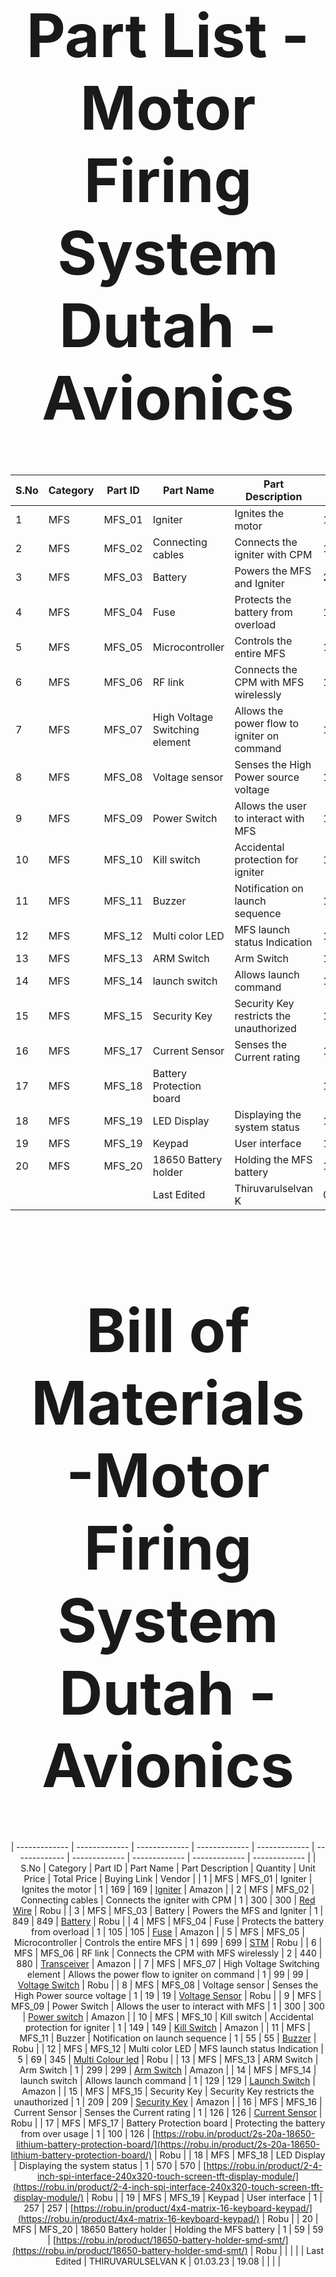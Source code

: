 <div align="center">
<h1 style="font-size:10vw">Part List -Motor Firing System<br>Dutah - Avionics</h1>

| S.No                                               | Category | Part ID | Part Name | Part Description | Quantity |
| ------------- | ------------- | ------------- | ------------- | ------------- | ------------- |
| 1                                                  | MFS | MFS_01 | Igniter | Ignites the motor | 1 |
| 2                                                  | MFS | MFS_02 | Connecting cables | Connects the igniter with CPM | 1 |
| 3                                                  | MFS | MFS_03 | Battery | Powers the MFS and Igniter | 2 |
| 4                                                  | MFS | MFS_04 | Fuse | Protects the battery from overload | 1 |
| 5                                                  | MFS | MFS_05 | Microcontroller | Controls the entire MFS | 1 |
| 6                                                  | MFS | MFS_06 | RF link | Connects the CPM with MFS wirelessly | 1 |
| 7                                                  | MFS | MFS_07 | High Voltage Switching element | Allows the power flow to igniter on command | 1 |
| 8                                                  | MFS | MFS_08 | Voltage sensor | Senses the High Power source voltage | 1 |
| 9                                                  | MFS | MFS_09 | Power Switch | Allows the user to interact with MFS | 1 |
| 10                                                 | MFS | MFS_10 | Kill switch | Accidental protection for igniter | 1 |
| 11                                                 | MFS | MFS_11 | Buzzer | Notification on launch sequence | 1 |
| 12                                                 | MFS | MFS_12 | Multi color LED | MFS launch status Indication | 10 |
| 13                                                 | MFS | MFS_13 | ARM Switch | Arm Switch | 1 |
| 14                                                 | MFS | MFS_14 | launch switch | Allows launch command | 1 |
| 15                                                 | MFS | MFS_15 | Security Key | Security Key restricts the unauthorized | 1 |
| 16                                                 | MFS | MFS_17 | Current Sensor | Senses the Current rating | 1 |
| 17                                                 | MFS | MFS_18 | Battery Protection board |  | 1 |
| 18                                                 | MFS | MFS_19 | LED Display | Displaying the system status | 1 |
| 19                                                 | MFS | MFS_19 | Keypad | User interface | 1 |
| 20                                                 | MFS | MFS_20 | 18650 Battery holder | Holding the MFS battery | 1 |
|                                                    |  |  | Last Edited | Thiruvarulselvan K | 01.03.2023 |
  
  <div align="center">
<h1 style="font-size:10vw">Bill of Materials -Motor Firing System<br>Dutah - Avionics</h1>
  
| ------------- | ------------- | ------------- | ------------- | ------------- | ------------- | ------------- | ------------- | ------------- | ------------- |
| S.No                                                | Category | Part ID | Part Name | Part Description | Quantity | Unit Price | Total Price | Buying Link | Vendor |
| 1                                                   | MFS | MFS_01 | Igniter | Ignites the motor | 1 | 169 | 169 | [Igniter](https://www.amazon.in/ART-IFACT-Resistance-Nichrome-Heating/dp/B07H2LYXHN/ref=sr_1_1?keywords=nichrome+wire&qid=1676983175&sr=8-1) | Amazon |
| 2                                                   | MFS | MFS_02 | Connecting cables | Connects the igniter with CPM | 1 | 300 | 300 | [Red Wire](https://robu.in/product/20awg-silicone-wire/) | Robu |
| 3                                                   | MFS | MFS_03 | Battery | Powers the MFS and Igniter | 1 | 849 | 849 | [Battery](https://robu.in/product/orange-18650-li-ion-2200mah-11-1v-3s1p-protected-battery-pack-2c-with-dc-jack-male-female/) | Robu |
| 4                                                   | MFS | MFS_04 | Fuse | Protects the battery from overload | 1 | 105 | 105 | [Fuse](https://www.amazon.in/dp/B078XTLHRH/ref=sspa_dk_detail_5?psc=1&pd_rd_i=B078XTLHRH&pd_rd_w=d2RvJ&content-id=amzn1.sym.b3dfef88-30a1-490c-be36-e990ef384667&pf_rd_p=b3dfef88-30a1-490c-be36-e990ef384667&pf_rd_r=4A0WWQXJ7GNMW7QDA05V&pd_rd_wg=ezmVA&pd_rd_r=940cd65e-a294-4a7e-97be-cad8c7371fd9&s=automotive&sp_csd=d2lkZ2V0TmFtZT1zcF9kZXRhaWw) | Amazon |
| 5                                                   | MFS | MFS_05 | Microcontroller | Controls the entire MFS | 1 | 699 | 699 | [STM](https://robu.in/product/stm32f103cbt6-maple-mini/) | Robu |
| 6                                                   | MFS | MFS_06 | RF link | Connects the CPM with MFS wirelessly | 2 | 440 | 880 | [Transceiver](https://www.amazon.in/Techtonics-2-4GHz-NRF24L01-module-Antenna/dp/B07FZLBTXR/ref=sr_1_8?crid=XIU2VBOTZY6I&keywords=2.4GHz+NRF24L01+WITH+ANTENNA&qid=1668315675&sprefix=2.4ghz+nrf24l01+with+antenn%2Caps%2C263&sr=8-8) | Amazon |
| 7                                                   | MFS | MFS_07 | High Voltage Switching element | Allows the power flow to igniter on command | 1 | 99 | 99 | [Voltage Switch](https://robu.in/product/switch-drive-high-power-mosfet-trigger-module/?gclid=CjwKCAiA0cyfBhBREiwAAtStHPhONzEtYKhJ0oGr0YvDP2x6aAbDeSgrh-eW_yauHWCih0XYbdGYSBoCGL0QAvD_BwE) | Robu |
| 8                                                   | MFS | MFS_08 | Voltage sensor | Senses the High Power source voltage | 1 | 19 | 19 | [Voltage Sensor](https://robu.in/product/voltage-sensor-module/?gclid=CjwKCAiA0cyfBhBREiwAAtStHPHR81gYvD7XCKo0d_bYrfARBGpJ5aPRfc0GaPHmjdtYC1g9UdoakxoCCdEQAvD_BwE) | Robu |
| 9                                                   | MFS | MFS_09 | Power Switch | Allows the user to interact with MFS | 1 | 300 | 300 | [Power switch](https://www.amazon.in/Power-Symbol-momentary-Switch-White/dp/B07YX8BSGD/ref=sr_1_1?crid=3HJATVEG91B17&keywords=power%2Bswitch%2Bdc%2Bwith%2Bled&qid=1676901246&s=kitchen&sprefix=power%2Bswitch%2Bdc%2Bwith%2Ble%2Ckitchen%2C213&sr=1-1&th=1) | Amazon |
| 10                                                  | MFS | MFS_10 | Kill switch | Accidental protection for igniter | 1 | 149 | 149 | [Kill Switch](https://www.amazon.in/Emergency-Stop-Button-Switch-Element/dp/B08KDJFGPC) | Amazon |
| 11                                                  | MFS | MFS_11 | Buzzer | Notification on launch sequence | 1 | 55 | 55 | [Buzzer](https://robu.in/product/5v-active-electromagnetic-buzzer-pack-of-5/) | Robu |
| 12                                                  | MFS | MFS_12 | Multi color LED | MFS launch status Indication | 5 | 69 | 345 | [Multi Colour led](https://robu.in/product/7-color-flashing-led-module/) | Robu |
| 13                                                  | MFS | MFS_13 | ARM Switch | Arm Switch | 1 | 299 | 299 | [Arm Switch](https://www.amazon.in/AUTO-MT-Toggle-Aircraft-Vehicles/dp/B08Q3GR5V1/ref=asc_df_B08Q3GR5V1/?tag=googleshopdes-21&linkCode=df0&hvadid=397079976692&hvpos=&hvnetw=g&hvrand=9541312581257226324&hvpone=&hvptwo=&hvqmt=&hvdev=c&hvdvcmdl=&hvlocint=&hvlocphy=1007811&hvtargid=pla-1210299840190&psc=1&ext_vrnc=hi) | Amazon |
| 14                                                  | MFS | MFS_14 | launch switch | Allows launch command | 1 | 129 | 129 | [Launch Switch](https://www.amazon.in/NEXT-GEEK-panel-Control-Switch/dp/B09LRG7VQK/ref=sr_1_1?keywords=push+to+off+light+control+switch&qid=1677502114&sr=8-1) | Amazon |
| 15                                                  | MFS | MFS_15 | Security Key | Security Key restricts the unauthorized | 1 | 209 | 209 | [Security Key](https://www.amazon.in/Deutsche-Cylindrical-Ignition-Starter-Compatible/dp/B09KTRRDRQ/ref=sr_1_3?keywords=ignition+key+switch&qid=1677073200&sr=8-3) | Amazon |
| 16                                                  | MFS | MFS_16 | Current Sensor | Senses the Current rating | 1 | 126 | 126 | [Current Sensor](https://robu.in/product/acs712-30a-range-current-sensor-module-hall-sensor/?gclid=CjwKCAiAl9efBhAkEiwA4ToriutfFONXdiFhUG5_QdmJUWohc2KqVinW80siJxlFWfIAzRqGeME2-BoCAAgQAvD_BwE) | Robu |
| 17                                                  | MFS | MFS_17 | Battery Protection board | Protecting the battery from over usage | 1 | 100 | 126 | [https://robu.in/product/2s-20a-18650-lithium-battery-protection-board/](https://robu.in/product/2s-20a-18650-lithium-battery-protection-board/) | Robu |
| 18                                                  | MFS | MFS_18 | LED Display | Displaying the system status | 1 | 570 | 570 | [https://robu.in/product/2-4-inch-spi-interface-240x320-touch-screen-tft-display-module/](https://robu.in/product/2-4-inch-spi-interface-240x320-touch-screen-tft-display-module/) | Robu |
| 19                                                  | MFS | MFS_19 | Keypad | User interface | 1 | 257 | 257 | [https://robu.in/product/4x4-matrix-16-keyboard-keypad/](https://robu.in/product/4x4-matrix-16-keyboard-keypad/) | Robu |
| 20                                                  | MFS | MFS_20 | 18650 Battery holder | Holding the MFS battery | 1 | 59 | 59 | [https://robu.in/product/18650-battery-holder-smd-smt/](https://robu.in/product/18650-battery-holder-smd-smt/) | Robu |
|                                                     |  |  | Last Edited | THIRUVARULSELVAN K | 01.03.23 | 19.08 |  |  |  |
